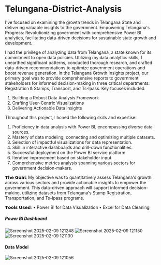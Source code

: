 # Telungana-District-Analysis

I've focused on examining the growth trends in Telangana State and delivering valuable insights to the government.
Empowering Telangana's Progress: Revolutionizing government with comprehensive Power BI analytics, facilitating data-driven decisions for sustainable state growth and development.

I had the privilege of analyzing data from Telangana, a state known for its commitment to open data policies. Utilizing my data analytics skills, I unearthed significant patterns, conducted thorough research, and crafted data-driven recommendations to optimize government operations and boost revenue generation.
In the Telangana Growth Insights project, our primary goal was to provide comprehensive reports to government stakeholders for informed decision-making in three critical departments: Registration & Stamps, Transport, and Ts-Ipass. Key focuses included:

1. Building a Robust Data Analysis Framework
2. Crafting User-Centric Visualizations
3. Delivering Actionable Data Insights

Throughout this project, I honed the following skills and expertise:

1. Proficiency in data analysis with Power BI, encompassing diverse data sources.
2. Mastery of data modeling, connecting and optimizing multiple datasets.
3. Selection of impactful visualizations for data representation.
4. Skill in interactive dashboards and drill-down functionalities.
5. Successful deployment on the Power BI service platform.
6. Iterative improvement based on stakeholder input.
7. Comprehensive metrics analysis spanning various sectors for government decision-makers.

𝗧𝗵𝗲 𝗚𝗼𝗮𝗹: 
My objective was to quantitatively assess Telangana's growth across various sectors and provide actionable insights to empower the government. This data-driven approach will support informed decision-making, utilizing datasets from Telangana's Stamp Registration, Transportation, and Ts-Ipass programs. 

𝗧𝗼𝗼𝗹𝘀 𝗨𝘀𝗲𝗱:
• Power BI for Data Visualization
• Excel for Data Cleaning 
##### Power Bi Dashboard
![Screenshot 2025-02-09 121248](https://github.com/user-attachments/assets/5f53898e-1784-4cbf-8484-ae88f1d48b73)
![Screenshot 2025-02-09 121150](https://github.com/user-attachments/assets/c5843dbd-49ff-494e-afc3-8a600026058e)
![Screenshot 2025-02-09 121130](https://github.com/user-attachments/assets/1b913ff4-2908-418b-bad5-e7bd1fff9a3a)

#### Data Model
![Screenshot 2025-02-09 121056](https://github.com/user-attachments/assets/6161eb5c-f263-4922-89eb-9a0cc56664fc)
